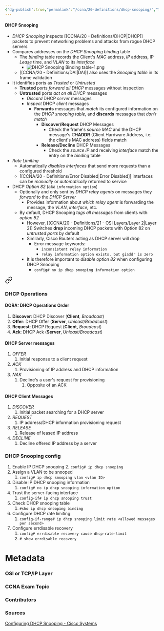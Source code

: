 ```yaml
---
{"dg-publish":true,"permalink":"/ccna/20-definitions/dhcp-snooping/","tags":["defs_ccna"],"created":"2023-11-04T12:45:23.000-07:00","updated":"2023-11-08T14:01:38.950-08:00"}
---
```


#### DHCP Snooping
- *DHCP Snooping* inspects [[CCNA/20 - Definitions/DHCP\|DHCP]] packets to prevent networking problems and attacks from rogue DHCP servers
- Compares addresses on the *DHCP Snooping binding* table
	- The *binding* table records the Client's *MAC* address, *IP* address, IP *Lease* time, and *VLAN* to its *interface*
		- ![DHCP Snooping Binding table-1.png](/img/user/Attachments/DHCP%20Snooping%20Binding%20table-1.png)
	- [[CCNA/20 - Definitions/DAI\|DAI]] also uses the *Snooping table* in its frame validation
- It identifies ports as *Trusted* or *Untrusted*
	- **Trusted** ports *forward all DHCP* messages without inspection
	- **Untrusted** ports *act on all DHCP* messages
		- *Discard* DHCP *server* messages
		- *Inspect* DHCP *client* messages
			- **Forwards** messages that *match* its configured information on the *DHCP snooping table*, and **discards** messages that *don't match*
				- **Discover/Request** DHCP Messages
					- Check the frame's *source MAC* and the DHCP message's *CH***ADDR** (Client Hardware Address, i.e. the client's MAC address) fields match
				- **Release/Decline** DHCP Messages
					- Check the *source IP* and receiving *interface* match the entry on the *binding* table
- *Rate Limiting*
	- Automatically *disables interfaces* that send more requests than a configured threshold
	- [[CCNA/20 - Definitions/Error Disabled\|Error Disabled]] interfaces can be *manually* or *automatically* returned to service
- DHCP *Option 82* (aka `information option`)
	- Optionally and only sent by *DHCP relay agents* on messages they *forward* to the *DHCP Server*
		- Provides information about *which relay agent* is forwarding the message, the *VLAN*, *interface*, etc.
	- By default, DHCP Snooping *tags all messages* from clients with *option 82*
		- However, [[CCNA/20 - Definitions/21 - OSI Layers/Layer 2\|Layer 2]] Switches **drop** incoming DHCP packets with Option 82 on *untrusted ports* by default
		- Similarly, Cisco Routers acting as DHCP server will drop 
			- Error message keywords:
				- `inconsistent relay information`
				- `relay information option exists, but giaddr is zero`
		- It is therefore important to *disable option 82* when configuring DHCP Snooping
			- `config# no ip dhcp snooping information option`



<div class="transclusion internal-embed is-loaded"><a class="markdown-embed-link" href="/ccna/20-definitions/dhcp/#dhcp-operations" aria-label="Open link"><svg xmlns="http://www.w3.org/2000/svg" width="24" height="24" viewBox="0 0 24 24" fill="none" stroke="currentColor" stroke-width="2" stroke-linecap="round" stroke-linejoin="round" class="svg-icon lucide-link"><path d="M10 13a5 5 0 0 0 7.54.54l3-3a5 5 0 0 0-7.07-7.07l-1.72 1.71"></path><path d="M14 11a5 5 0 0 0-7.54-.54l-3 3a5 5 0 0 0 7.07 7.07l1.71-1.71"></path></svg></a><div class="markdown-embed">



### DHCP Operations
#### **DORA**: DHCP Operations Order
1. **Discover**: DHCP Discover (**Client**, *Broadcast*)
2. **Offer**: DHCP Offer (**Server**, *Unicast/Broadcast*)
3. **Request**: DHCP Request (**Client**, *Broadcast*)
4. **Ack**: DHCP Ack (**Server**, *Unicast/Broadcast*)
#### DHCP Server messages
1. *OFFER*
	1. Initial response to a client request
2. *ACK*
	1. Provisioning of IP address and DHCP information
3. *NAK*
	1. Decline's a user's request for provisioning
		1. Opposite of an ACK
#### DHCP Client Messages
1. *DISCOVER*
	1. Initial packet searching for a DHCP server
2. *REQUEST*
	1. IP address/DHCP information provisioning request
3. *RELEASE*
	1. Release of leased IP address
4. *DECLINE*
	1. Decline offered IP address by a server


</div></div>




### DHCP Snooping config
1. Enable IP DHCP snooping
	2. `config# ip dhcp snooping`
2. Assign a VLAN to be snooped
	1. `config# ip dhcp snooping vlan <vlan ID>`
3. Disable IP DHCP snooping information
	1. `config# no ip dhcp snooping information option`
4. Trust the server-facing interface
	1. `config-if# ip dhcp snooping trust`
5. Check DHCP snooping table
	1. `#sho ip dhcp snooping binding`
6. Configure DHCP rate limiting
	1. `config-if-range# ip dhcp snooping limit rate <allowed messages per second>`
7. Configure errdisable recovery
	1. `config# errdisable recovery cause dhcp-rate-limit`
	2. `# show errdisable recovery`



# Metadata
### OSI or TCP/IP Layer

### CCNA Exam Topic

### Contributors

### Sources
[Configuring DHCP Snooping - Cisco Systems](https://www.cisco.com/en/US/docs/general/Test/dwerblo/broken_guide/snoodhcp.html#wp1074087)



